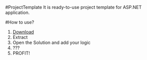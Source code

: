 #ProjectTemplate 
It is ready-to-use project template for ASP.NET application.

#How to use?

1. [Download](https://github.com/hazzik/ProjectTemplate/zipball/master)
2. Extract
3. Open the Solution and add your logic
4. ???
5. PROFIT!